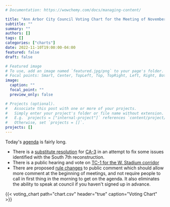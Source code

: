 ```yaml
---
# Documentation: https://wowchemy.com/docs/managing-content/

title: "Ann Arbor City Council Voting Chart for the Meeting of November 10, 2022"
subtitle: ""
summary: ""
authors: []
tags: []
categories: ["charts"]
date: 2022-11-10T19:00:00-04:00
featured: false
draft: false

# Featured image
# To use, add an image named `featured.jpg/png` to your page's folder.
# Focal points: Smart, Center, TopLeft, Top, TopRight, Left, Right, BottomLeft, Bottom, BottomRight.
image:
  caption: ""
  focal_point: ""
  preview_only: false

# Projects (optional).
#   Associate this post with one or more of your projects.
#   Simply enter your project's folder or file name without extension.
#   E.g. `projects = ["internal-project"]` references `content/project/deep-learning/index.md`.
#   Otherwise, set `projects = []`.
projects: []
---
```


Today's [agenda](http://a2gov.legistar.com/MeetingDetail.aspx?ID=914283&GUID=FDDA6717-4EF1-4953-A0C9-8F19C77B2D4A&Options=info|&Search=) is fairly long.

* There is a [substitute resolution](https://a2gov.legistar.com/View.ashx?M=F&ID=11442199&GUID=54A81B48-F282-4EED-BB33-CD9B9CCEF38D) for [CA-3](http://a2gov.legistar.com/LegislationDetail.aspx?ID=5898937&GUID=6A2588A9-AFBC-4D2B-8F8D-BEB7A66B0FFA&Options=&Search=) in an attempt to fix some issues identified with the South 7th reconstruction.
* There is a public hearing and vote on [TC-1 for the W. Stadium corridor](http://a2gov.legistar.com/LegislationDetail.aspx?ID=5848468&GUID=2C93A7BD-8254-47C4-B6DA-8F34B104B038&Options=&Search=)
* There are proposed [rule changes](http://a2gov.legistar.com/LegislationDetail.aspx?ID=5900759&GUID=3CD03E59-E8DD-4E23-8236-6F27C20B610F&Options=&Search=) to public comment which should allow more comment at the beginning of meetings, and not require people to call in first thing in the morning to get on the agenda. It also eliminates the ability to speak at council if you haven't signed up in advance.

{{< voting_chart path="chart.csv" header="true" caption="Voting Chart" >}}
